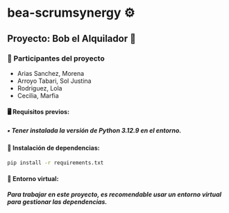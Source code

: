 # bea-scrumsynergy ⚙

## Proyecto: Bob el Alquilador 🚜

### 👥 Participantes del proyecto

- Arias Sanchez, Morena
- Arroyo Tabari, Sol Justina
- Rodriguez, Lola
- Cecilia, Marfia

#### 🖥 Requisitos previos:
##### ▪  ***Tener instalada la versión de Python 3.12.9 en el entorno.*** 

#### 📌 Instalación de dependencias:

```bash
pip install -r requirements.txt
```
#### 📌 Entorno virtual:
##### ***Para trabajar en este proyecto, es recomendable usar un entorno virtual para gestionar las dependencias.***